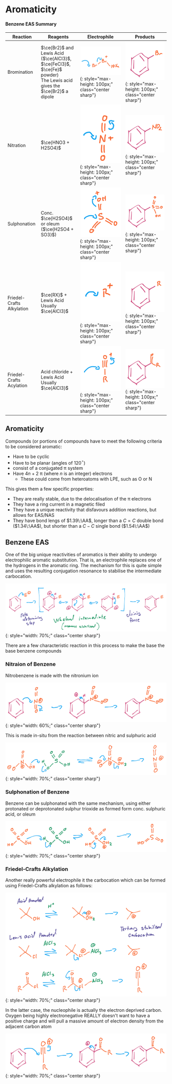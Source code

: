 # Aromaticity

#### Benzene EAS Summary

| Reaction                  | Reagents                                                     | Electrophile                                                 | Products                                                     |
| ------------------------- | ------------------------------------------------------------ | ------------------------------------------------------------ | ------------------------------------------------------------ |
| Bromination               | $\ce{Br2}$ and Lewis Acid <br/>($\ce{AlCl3}$, $\ce{FeCl3}$, $\ce{Fe}$ powder)<br/>The Lewis acid gives the $\ce{Br2}$ a dipole | ![!benzeneeassummaryreagentsbr](benzeneeassummaryreagentsbr.png){: style="max-height: 100px;" class="center sharp"} | ![!benzeneeassummarybr](benzeneeassummarybr.png){: style="max-height: 100px;" class="center sharp"} |
| Nitration                 | $\ce{HNO3 + H2SO4}$                                          | ![!benzeneeassummaryreagentsno2](benzeneeassummaryreagentsno2.png){: style="max-height: 100px;" class="center sharp"} | ![!benzeneeassummaryno2](benzeneeassummaryno2.png){: style="max-height: 100px;" class="center sharp"} |
| Sulphonation              | Conc. $\ce{H2SO4}$ or oleum<br/>($\ce{H2SO4 + SO3}$)         | ![!benzeneeassummaryreagentss](benzeneeassummaryreagentss.png){: style="max-height: 100px;" class="center sharp"} | ![!benzeneeassummarys](benzeneeassummarys.png){: style="max-height: 100px;" class="center sharp"} |
| Friedel-Crafts Alkylation | $\ce{RX}$ + Lewis Acid<br/>Usually $\ce{AlCl3}$              | ![!benzeneeassummaryreagentsr](benzeneeassummaryreagentsr.png){: style="max-height: 100px;" class="center sharp"} | ![!benzeneeassummaryr](benzeneeassummaryr.png){: style="max-height: 100px;" class="center sharp"} |
| Friedel-Crafts Acylation  | Acid chloride + Lewis Acid<br/> Usually $\ce{AlCl3}$         | ![!benzeneeassummaryreagentscor](benzeneeassummaryreagentscor.png){: style="max-height: 100px;" class="center sharp"} | ![!benzeneeassummarycor](benzeneeassummarycor.png){: style="max-height: 100px;" class="center sharp"} |

## Aromaticity

Compounds (or portions of compounds have to meet the following criteria to be considered aromatic:

* Have to be cyclic
* Have to be planar (angles of 120$^\circ$)
* consist of a conjugated π system
* Have $4n+2$ π (where $n$ is an integer) electrons 
  * These could come from heteroatoms with LPE, such as O or N

This gives them a few specific properties:

* They are really stable, due to the delocalisation of the π electrons
* They have a ring current in a magnetic filed
* They have a unique reactivity that disfavours addition reactions, but allows for EAS/NAS
* They have bond lengs of $1.39\:\AA$, longer than a $C=C$ double bond ($1.34\:\AA$), but shorter than a $C-C$ single bond ($1.54\:\AA$)

## Benzene EAS

One of the big unique reactivities of aromatics is their ability to undergo electrophilic aromatic substitution. That is, an electrophile replaces one of the hydrogens in the aromatic ring. The mechanism for this is quite simple and uses the resulting conjugation resonance to stabilise the intermediate carbocation.

![!easmech](easmech.png){: style="width: 70%;" class="center sharp"} 

There are a few characteristic reaction in this process to make the base the base benzene compounds

### Nitraion of Benzene

Nitrobenzene is made with the nitronium ion

![!nitrationmech](nitrationmech.png){: style="width: 60%;" class="center sharp"}

This is made in-situ from the reaction between nitric and sulphuric acid

![!nitrationreagent](nitrationreagent.png){: style="width: 70%;" class="center sharp"}

### Sulphonation of Benzene

Benzene can be sulphonated with the same mechanism, using either protonated or deprotonated sulphur trioxide as formed form conc. sulphuric acid, or oleum

![!sulphonationreagent](sulphonationreagent.png){: style="width: 70%;" class="center sharp"}

### Friedel-Crafts Alkylation

Another really powerful electrophile it the carbocation which can be formed using Friedel-Crafts alkylation as follows:

![!fkareagent](fkareagent.png){: style="width: 70%;" class="center sharp"}

In the latter case, the nucleophile is actually the electron deprived carbon. Oxygen being highly electronegative REALLY doesn't want to have a positive charge and will pull a massive amount of electron density from the adjacent carbon atom

![!fkamech](fkamech.png){: style="width: 70%;" class="center sharp"}
